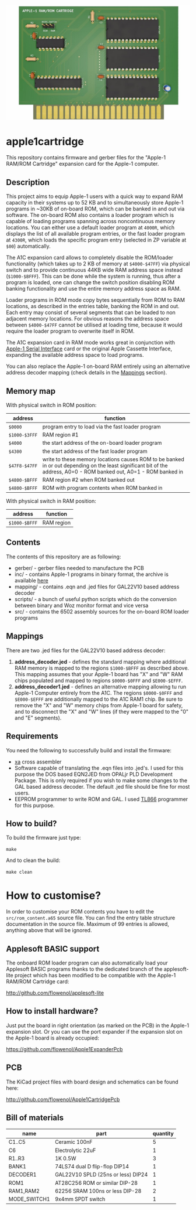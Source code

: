 ![apple1cartridge](/apple1cartridge.jpg)

# apple1cartridge

This repository contains firmware and gerber files for the "Apple-1 RAM/ROM Cartridge" expansion card for the Apple-1 computer.

## Description

This project aims to equip Apple-1 users with a quick way to expand RAM capacity in their systems up to 52 KB and to simultaneously
store Apple-1 programs in ~30KB of on-board ROM, which can be banked in and out via software. The on-board ROM also contains a loader
program which is capable of loading programs spanning across noncontinuous memory locations. You can either use a default loader
program at `4000R`, which displays the list of all available program entries, or the fast loader program at `4300R`, which loads the
specific program entry (selected in ZP variable at `$00`) automatically.

The A1C expansion card allows to completely disable the ROM/loader functionality (which takes up to 2 KB of memory at `$4000-$47FF`)
via physical switch and to provide continuous 44KB wide RAM address space instead (`$1000-$BFFF`). This can be done while the
system is running, thus after a program is loaded, one can change the switch position disabling ROM banking functionality
and use the entire memory address space as RAM.

Loader programs in ROM mode copy bytes sequentially from ROM to RAM locations, as described in the entries table, banking the ROM
in and out. Each entry may consist of several segments that can be loaded to non adjacent memory locations. For obvious reasons
the address space between `$4000-$47FF` cannot be utilised at loading time, because it would require the loader program
to overwrite itself in ROM.

The A1C expansion card in RAM mode works great in conjunction with [Apple-1 Serial Interface](http://github.com/flowenol/apple1serial)
card or the original Apple Cassette Interface, expanding the available address space to load programs.

You can also replace the Apple-1 on-board RAM entirely using an alternative address decoder mapping (check details in the [Mappings](#mappings) section).

## Memory map

With physical switch in ROM position:

| address | function |
| --- | --- |
| `$0000` | program entry to load via the fast loader program |
| `$1000-$3FFF` | RAM region #1 |
| `$4000` | the start address of the on-board loader program |
| `$4300` | the start address of the fast loader program |
| `$47F8-$47FF` | write to these memory locations causes ROM to be banked in or out depending on the least significant bit of the address, A0=0 - ROM banked out, A0=1 - ROM banked in  |
| `$4800-$BFFF` | RAM region #2 when ROM banked out |
| `$4800-$BFFF` | ROM with program contents when ROM banked in |

With physical switch in RAM position:

| address | function |
| --- | --- |
| `$1000-$BFFF` | RAM region |

## Contents

The contents of this repository are as following:

* gerber/ - gerber files needed to manufacture the PCB
* inc/ - contains Apple-1 programs in binary format, the archive is available [here](https://drive.google.com/file/d/1G0ycKSszlr45RE8Rp6eW-0qxz4MS9qDN/view?usp=sharing)
* mapping/ - contains .eqn and .jed files for GAL22V10 based address decoder
* scripts/ - a bunch of useful python scripts which do the conversion between binary and Woz monitor format and vice versa
* src/ - contains the 6502 assembly sources for the on-board ROM loader programs

## Mappings

There are two .jed files for the GAL22V10 based address decoder:

1. **address_decoder.jed** - defines the standard mapping where additional RAM memory is mapped to the regions `$1000-$BFFF` as
described above. This mapping assumes that your Apple-1 board has "X" and "W" RAM chips populated and mapped to regions
`$0000-$0FFF` and `$E000-$EFFF`.
2. **address_decoder1.jed** - defines an alternative mapping allowing tu run Apple-1 Computer entirely from the A1C. The regions
`$0000-$0FFF` and `$E000-$EFFF` are additionally mapped to the A1C RAM1 chip. Be sure to remove the "X" and "W" memory chips
from Apple-1 board for safety, and to disconnect the "X" and "W" lines (if they were mapped to the "0" and "E" segments).

## Requirements

You need the following to successfully build and install the firmware:

* [xa](https://www.floodgap.com/retrotech/xa/) cross assembler
* Software capable of translating the .eqn files into .jed's. I used for this purpose the DOS based EQN2JED from OPALjr PLD Development Package. This is only required if you wish to make some changes to the GAL based address decoder. The default .jed file should be fine for most users.
* EEPROM programmer to write ROM and GAL. I used [TL866](http://autoelectric.cn/EN/TL866_main.html) programmer for this purpose.

## How to build?

To build the firmware just type:

`make`

And to clean the build:

`make clean`

# How to customise?

In order to customise your ROM contents you have to edit the `src/rom_content.a65` source file. You can find the entry table structure
documentation in the source file. Maximum of 99 entries is allowed, anything above that will be ignored.

## Applesoft BASIC support

The onboard ROM loader program can also automatically load your Applesoft BASIC programs thanks to the dedicated branch of the
applesoft-lite project which has been modified to be compatible with the Apple-1 RAM/ROM Cartridge card:

http://github.com/flowenol/applesoft-lite

## How to install hardware?

Just put the board in right orientation (as marked on the PCB) in the Apple-1 expansion slot.
Or you can use the port expander if the expansion slot on the Apple-1 board is already occupied:

https://github.com/flowenol/Apple1ExpanderPcb

## PCB

The KiCad project files with board design and schematics can be found here:

http://github.com/flowenol/Apple1CartridgePcb


## Bill of materials

| name | part | quantity |
| --- | --- | --- |
| C1..C5  | Ceramic 100nF | 5 |
| C6      | Electrolytic 22uF | 1 |
| R1..R3  | 1K 0.5W       | 3 |
| BANK1   | 74LS74 dual D flip-flop DIP14 | 1 |
| DECODER1  | GAL22V10 SPLD (25ns or less) DIP24 | 1 |
| ROM1      | AT28C256 ROM or similar DIP-28 | 1 |
| RAM1,RAM2 | 62256 SRAM 100ns or less DIP-28 | 2 |
| MODE_SWITCH1 | 9x4mm SPDT switch | 1 |
